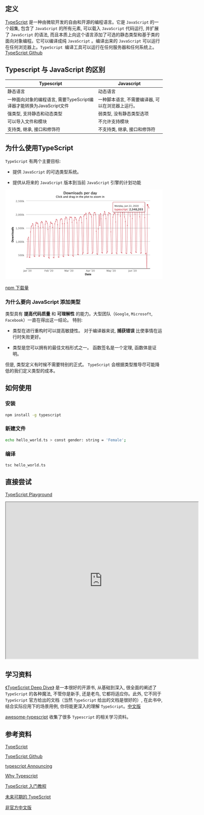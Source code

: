 ## 定义

[TypeScript](https://www.typescriptlang.org/) 是一种由微软开发的自由和开源的编程语言。它是 `JavaScript` 的一个超集, 包含了 `JavaScript` 的所有元素, 可以载入 `JavaScript` 代码运行, 并扩展了 `JavaScript` 的语法,  而且本质上向这个语言添加了可选的静态类型和基于类的面向对象编程。它可以编译成纯 `JavaScript` 。编译出来的 `JavaScript` 可以运行在任何浏览器上。`TypeScript `编译工具可以运行在任何服务器和任何系统上。 [TypeScript Github](https://github.com/Microsoft/TypeScript)

## Typescript 与 JavaScript 的区别

|  Typescript  |  Javascript  |
|---------|---------|
|静态语言|动态语言|
|一种面向对象的编程语言, 需要TypeScript编译器才能转换为JavaScript文件|一种脚本语言, 不需要编译器, 可以在浏览器上运行。|
|强类型, 支持静态和动态类型|弱类型, 没有静态类型选项|
|可以导入文件和模块|不允许支持模块|
|支持类, 继承, 接口和修饰符|不支持类, 继承, 接口和修饰符|

## 为什么使用TypeScript

`TypeScript` 有两个主要目标:

- 提供 `JavaScript` 的可选类型系统。

- 提供从将来的 `JavaScript` 版本到当前 `JavaScript` 引擎的计划功能

![2020-ts-download.png](./images/2020-ts-download.png)

[npm 下载量](https://npm-stat.com/charts.html?package=typescript&from=2015-01-01)

### 为什么要向 JavaScript 添加类型

类型具有 **提高代码质量** 和 **可理解性** 的能力。大型团队（`Google`, `Microsoft`, `Facebook`）一直在得出这一结论。 特别:

- 类型在进行重构时可以提高敏捷性。 对于编译器来说, **捕获错误** 比使事情在运行时失败更好。

- 类型是您可以拥有的最佳文档形式之一。 函数签名是一个定理, 函数体是证明。

但是, 类型定义有时候不需要特别的正式。 `TypeScript` 会根据类型推导尽可能降低的我们定义类型的成本。

## 如何使用

### 安装

```sh
npm install -g typescript
```

### 新建文件
```sh
echo hello_world.ts > const gender: string = 'Female';
```

### 编译
```sh
tsc hello_world.ts
```

## 直接尝试

[TypeScript Playground](https://www.typescriptlang.org/play/index.html)

<iframe
  width='122%'
  height='500'
  src='https://www.typescriptlang.org/play/index.html'>
</iframe>

## 学习资料

[《TypeScript Deep Dive》](https://basarat.gitbook.io/typescript/) 是一本很好的开源书, 从基础到深入, 很全面的阐述了 `TypeScript` 的各种魔法, 不管你是新手, 还是老鸟, 它都将适应你。此外, 它不同于 `TypeScript` 官方给出的文档（当然 `TypeScript` 给出的文档是很好的）, 在此书中, 结合实际应用下的场景用例, 你将能更深入的理解 `TypeScript`。[中文版](https://jkchao.github.io/typescript-book-chinese/)

[awesome-typescript](https://github.com/semlinker/awesome-typescript) 收集了很多 `Typescript` 的相关学习资料。

## 参考资料

[TypeScript](https://www.typescriptlang.org/)

[TypeScript Github](https://github.com/Microsoft/TypeScript)

[typescript Announcing](https://devblogs.microsoft.com/typescript/)

[Why Typescript](https://basarat.gitbook.io/typescript/getting-started/why-typescript)

[TypeScript 入门教程](https://juejin.im/post/5edd8ad8f265da76fc45362c)

[未来可期的 TypeScript](https://mp.weixin.qq.com/s?__biz=MzIxNjgwMDIzMA==&mid=2247485103&idx=1&sn=9063e21d824db34820e955967c5a8ea3&scene=21#wechat_redirect)

[非官方中文版](http://s0www0typescriptlang0org.icopy.site/index.html)
